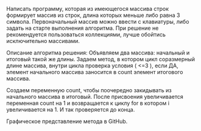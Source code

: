 Написать программу, которая из имеющегося массива строк формирует массив из строк, длина которых меньше либо равна 3 символа. Первоначальный массив можно ввести с клавиатуры, либо задать на старте выполнения алгоритма. При решение не рекомендуется пользоваться коллекциями, лучше обойтись исключительно массивами.

Описание алгоритма решения:
Объявляем два массива: начальный и итоговый такой же длины. Задаем метод, в котором цикл соразмерный длине массива, внутри цикла проверка условия ( <=3 ), если ДА, элемент начального массива заносится в count элемент итогового массива. 

Создаем переменную count, чтобы поочередно закидывать из начального массива в итоговый. После присвоения увеличивается переменная count на 1 и возвращается к циклу for в котором i увеличивается на 1. И так проверяется до конца.

Графическое представление метода в GitHub.

